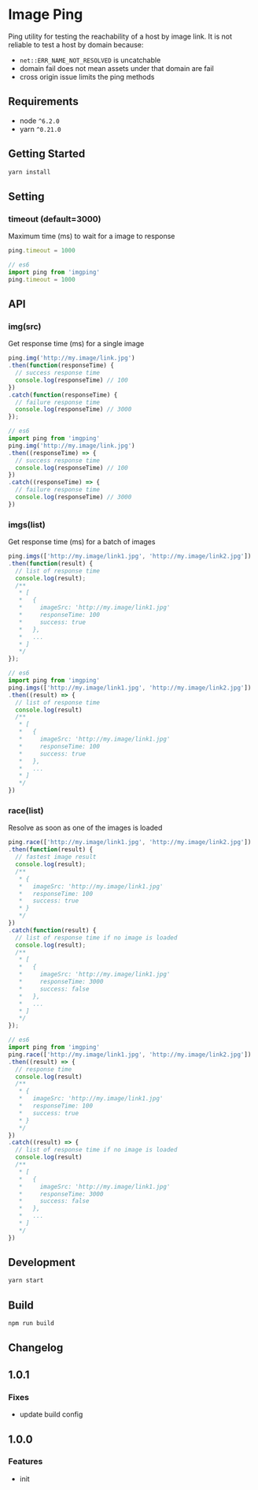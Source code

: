 # Image Ping

Ping utility for testing the reachability of a host by image link. It is not reliable to test a host by domain because:
* `net::ERR_NAME_NOT_RESOLVED` is uncatchable
* domain fail does not mean assets under that domain are fail
* cross origin issue limits the ping methods

## Requirements
* node `^6.2.0`
* yarn `^0.21.0`

## Getting Started

```bash
yarn install
```

## Setting

### timeout (default=3000)

Maximum time (ms) to wait for a image to response

```js
ping.timeout = 1000

// es6
import ping from 'imgping'
ping.timeout = 1000
```

## API

### img(src)

Get response time (ms) for a single image

```js
ping.img('http://my.image/link.jpg')
.then(function(responseTime) {
  // success response time
  console.log(responseTime) // 100
})
.catch(function(responseTime) {
  // failure response time
  console.log(responseTime) // 3000
});

// es6
import ping from 'imgping'
ping.img('http://my.image/link.jpg')
.then((responseTime) => {
  // success response time
  console.log(responseTime) // 100
})
.catch((responseTime) => {
  // failure response time
  console.log(responseTime) // 3000
})
```

### imgs(list)

Get response time (ms) for a batch of images

```js
ping.imgs(['http://my.image/link1.jpg', 'http://my.image/link2.jpg'])
.then(function(result) {
  // list of response time
  console.log(result);
  /**
   * [
   *   {
   *     imageSrc: 'http://my.image/link1.jpg'
   *     responseTime: 100
   *     success: true
   *   },
   *   ...
   * ]
   */
});

// es6
import ping from 'imgping'
ping.imgs(['http://my.image/link1.jpg', 'http://my.image/link2.jpg'])
.then((result) => {
  // list of response time
  console.log(result)
  /**
   * [
   *   {
   *     imageSrc: 'http://my.image/link1.jpg'
   *     responseTime: 100
   *     success: true
   *   },
   *   ...
   * ]
   */
})
```

### race(list)

Resolve as soon as one of the images is loaded

```js
ping.race(['http://my.image/link1.jpg', 'http://my.image/link2.jpg'])
.then(function(result) {
  // fastest image result
  console.log(result);
  /**
   * {
   *   imageSrc: 'http://my.image/link1.jpg'
   *   responseTime: 100
   *   success: true
   * }
   */
})
.catch(function(result) {
  // list of response time if no image is loaded
  console.log(result);
  /**
   * [
   *   {
   *     imageSrc: 'http://my.image/link1.jpg'
   *     responseTime: 3000
   *     success: false
   *   },
   *   ...
   * ]
   */
});

// es6
import ping from 'imgping'
ping.race(['http://my.image/link1.jpg', 'http://my.image/link2.jpg'])
.then((result) => {
  // response time
  console.log(result)
  /**
   * {
   *   imageSrc: 'http://my.image/link1.jpg'
   *   responseTime: 100
   *   success: true
   * }
   */
})
.catch((result) => {
  // list of response time if no image is loaded
  console.log(result)
  /**
   * [
   *   {
   *     imageSrc: 'http://my.image/link1.jpg'
   *     responseTime: 3000
   *     success: false
   *   },
   *   ...
   * ]
   */
})
```

## Development

```bash
yarn start
```

## Build

```bash
npm run build
```

## Changelog

1.0.1
-----

### Fixes
* update build config

1.0.0
-----

### Features
* init

